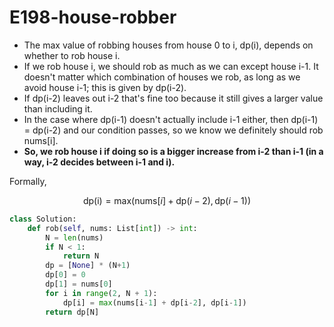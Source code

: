 # E198-house-robber

* The max value of robbing houses from house 0 to i, dp\(i\), depends on whether to rob house i. 
* If we rob house i, we should rob as much as we can except house i-1. It doesn't matter which combination of houses we rob, as long as we avoid house i-1; this is given by dp\(i-2\). 
* If dp\(i-2\) leaves out i-2 that's fine too because it still gives a larger value than including it. 
* In the case where dp\(i-1\) doesn't actually include i-1 either, then dp\(i-1\) = dp\(i-2\) and our condition passes, so we know we definitely should rob nums\[i\]. 
* **So, we rob house i if doing so is a bigger increase from i-2 than i-1 \(in a way, i-2 decides between i-1 and i\).**

Formally,

$$
\textrm{dp(i)} = \textrm{max}(\textrm{nums}[i] + \textrm{dp}(i-2),\textrm{dp}(i-1))
$$



```python
class Solution:
    def rob(self, nums: List[int]) -> int:
        N = len(nums)
        if N < 1:
            return N
        dp = [None] * (N+1)
        dp[0] = 0
        dp[1] = nums[0]
        for i in range(2, N + 1):
            dp[i] = max(nums[i-1] + dp[i-2], dp[i-1])
        return dp[N]

```

